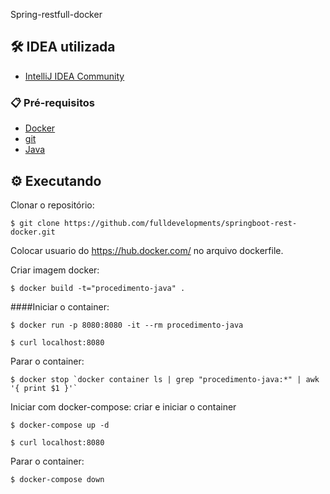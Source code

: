  Spring-restfull-docker

## 🛠️ IDEA utilizada

* [IntelliJ IDEA Community](https://www.jetbrains.com/pt-br/idea/download/#section=windows)

### 📋 Pré-requisitos

* [Docker](https://docs.docker.com/docker-for-windows/install/)
* [git](https://git-scm.com/downloads)
* [Java](https://www.oracle.com/br/java/technologies/javase/javase-jdk8-downloads.html)

## ⚙️ Executando

Clonar o repositório:

```
$ git clone https://github.com/fulldevelopments/springboot-rest-docker.git
```

Colocar usuario do https://hub.docker.com/ no arquivo dockerfile.

Criar imagem docker:

```
$ docker build -t="procedimento-java" .
```

####Iniciar o container:

```
$ docker run -p 8080:8080 -it --rm procedimento-java
```
```
$ curl localhost:8080
```

Parar o container:

```
$ docker stop `docker container ls | grep "procedimento-java:*" | awk '{ print $1 }'`
```

Iniciar com docker-compose:
criar e iniciar o container 

```
$ docker-compose up -d 
```

```
$ curl localhost:8080
```

Parar o container:
```
$ docker-compose down
```
